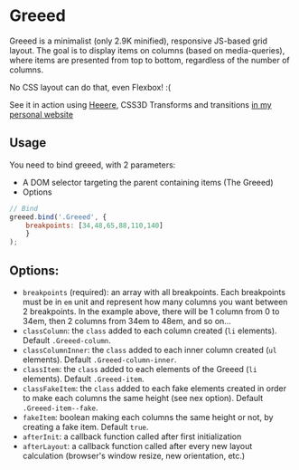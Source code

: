 Greeed
======

Greeed is a minimalist (only 2.9K minified), responsive JS-based grid layout. The goal is to display items on columns (based on media-queries), where items are presented from top to bottom, regardless of the number of columns.

No CSS layout can do that, even Flexbox! :(

See it in action using [Heeere](https://github.com/iamvdo/Heeere), CSS3D Transforms and transitions [in my personal website](http://iamvdo.me)

## Usage

You need to bind greeed, with 2 parameters:

* A DOM selector targeting the parent containing items (The Greeed)
* Options

```javascript
// Bind
greeed.bind('.Greeed', {
	breakpoints: [34,48,65,88,110,140]
	}
);

```

## Options:

* `breakpoints` (required): an array with all breakpoints. Each breakpoints must be in `em` unit and represent how many columns you want between 2 breakpoints. In the example above, there will be 1 column from 0 to 34em, then 2 columns from 34em to 48em, and so on...
* `classColumn`: the `class` added to each column created (`li` elements). Default `.Greeed-column`.
* `classColumnInner`: the `class` added to each inner column created (`ul` elements). Default `.Greeed-column-inner`.
* `classItem`: the `class` added to each elements of the Greeed (`li` elements). Default `.Greeed-item`.
* `classFakeItem`: the `class` added to each fake elements created in order to make each columns the same height (see nex option). Default `.Greeed-item--fake`.
* `fakeItem`: boolean making each columns the same height or not, by creating a fake item. Default `true`.
* `afterInit`: a callback function called after first initialization
* `afterLayout`: a callback function called after every new layout calculation (browser's window resize, new orientation, etc.)
